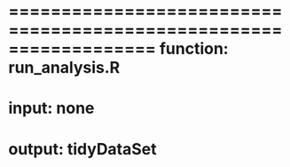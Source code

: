 ==================================================================
function: run_analysis.R
==================================================================
input: none
==================================================================

output: tidyDataSet
==================================================================